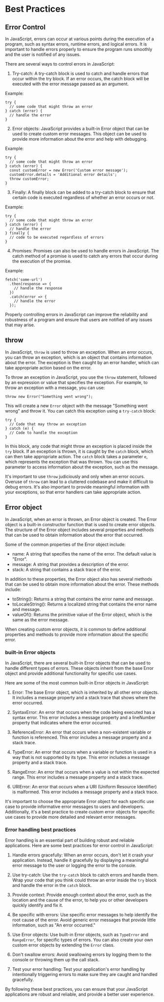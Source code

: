 # Best Practices

## Error Control

In JavaScript, errors can occur at various points during the execution of a program, such as syntax errors, runtime errors, and logical errors. It is important to handle errors properly to ensure the program runs smoothly and the user is notified of any issues.

There are several ways to control errors in JavaScript:

1. Try-catch: A try-catch block is used to catch and handle errors that occur within the try block. If an error occurs, the catch block will be executed with the error message passed as an argument.

Example:

```
try {
  // some code that might throw an error
} catch (error) {
  // handle the error
}
```

2. Error objects: JavaScript provides a built-in Error object that can be used to create custom error messages. This object can be used to provide more information about the error and help with debugging.

Example:

```
try {
  // some code that might throw an error
} catch (error) {
  const customError = new Error('Custom error message');
  customError.details = 'Additional error details';
  throw customError;
}
```



3. Finally: A finally block can be added to a try-catch block to ensure that certain code is executed regardless of whether an error occurs or not.

Example:

```
try {
  // some code that might throw an error
} catch (error) {
  // handle the error
} finally {
  // code to be executed regardless of errors
}
```

4. Promises: Promises can also be used to handle errors in JavaScript. The catch method of a promise is used to catch any errors that occur during the execution of the promise.

Example:

```
fetch('some-url')
  .then(response => {
    // handle the response
  })
  .catch(error => {
    // handle the error
  });
```

Properly controlling errors in JavaScript can improve the reliability and robustness of a program and ensure that users are notified of any issues that may arise.

## throw

In JavaScript, `throw` is used to throw an exception. When an error occurs, you can throw an exception, which is an object that contains information about the error. The exception is then caught by an error handler, which can take appropriate action based on the error.

To throw an exception in JavaScript, you use the `throw` statement, followed by an expression or value that specifies the exception. For example, to throw an exception with a message, you can use:

```
throw new Error("Something went wrong");
```

This will create a new `Error` object with the message "Something went wrong" and throw it. You can catch this exception using a `try-catch` block:

```
try {
  // Code that may throw an exception
} catch (e) {
  // Code to handle the exception
}
```

In this block, any code that might throw an exception is placed inside the `try` block. If an exception is thrown, it is caught by the `catch` block, which can then take appropriate action. The `catch` block takes a parameter `e`, which represents the exception that was thrown. You can use this parameter to access information about the exception, such as the message.

It's important to use `throw` judiciously and only when an error occurs. Overuse of `throw` can lead to a cluttered codebase and make it difficult to debug errors. It's also important to provide meaningful information with your exceptions, so that error handlers can take appropriate action.

## Error object 

In JavaScript, when an error is thrown, an Error object is created. The Error object is a built-in constructor function that is used to create error objects. The structure of the Error object includes several properties and methods that can be used to obtain information about the error that occurred.

Some of the common properties of the Error object include:

- name: A string that specifies the name of the error. The default value is "Error".
- message: A string that provides a description of the error.
- stack: A string that contains a stack trace of the error.

In addition to these properties, the Error object also has several methods that can be used to obtain more information about the error. These methods include:

- toString(): Returns a string that contains the error name and message.
- toLocaleString(): Returns a localized string that contains the error name and message.
- valueOf(): Returns the primitive value of the Error object, which is the same as the error message.

When creating custom error objects, it is common to define additional properties and methods to provide more information about the specific error.

###  built-in Error objects

In JavaScript, there are several built-in Error objects that can be used to handle different types of errors. These objects inherit from the base Error object and provide additional functionality for specific use cases.

Here are some of the most common built-in Error objects in JavaScript:

1. Error: The base Error object, which is inherited by all other error objects. It includes a message property and a stack trace that shows where the error occurred.

2. SyntaxError: An error that occurs when the code being executed has a syntax error. This error includes a message property and a lineNumber property that indicates where the error occurred.

3. ReferenceError: An error that occurs when a non-existent variable or function is referenced. This error includes a message property and a stack trace.

4. TypeError: An error that occurs when a variable or function is used in a way that is not supported by its type. This error includes a message property and a stack trace.

5. RangeError: An error that occurs when a value is not within the expected range. This error includes a message property and a stack trace.

6. URIError: An error that occurs when a URI (Uniform Resource Identifier) is malformed. This error includes a message property and a stack trace.

It's important to choose the appropriate Error object for each specific use case to provide informative error messages to users and developers. Additionally, it's a best practice to create custom error objects for specific use cases to provide more detailed and relevant error messages.


### Error handling best practices
Error handling is an essential part of building robust and reliable applications. Here are some best practices for error control in JavaScript:

1. Handle errors gracefully: When an error occurs, don't let it crash your application. Instead, handle it gracefully by displaying a meaningful error message to the user or logging the error to the console.

2. Use try-catch: Use the `try-catch` block to catch errors and handle them. Wrap your code that you think could throw an error inside the `try` block and handle the error in the `catch` block.

3. Provide context: Provide enough context about the error, such as the location and the cause of the error, to help you or other developers quickly identify and fix it.

4. Be specific with errors: Use specific error messages to help identify the root cause of the error. Avoid generic error messages that provide little information, such as "An error occurred."

5. Use Error objects: Use built-in Error objects, such as `TypeError` and `RangeError`, for specific types of errors. You can also create your own custom error objects by extending the `Error` class.

6. Don't swallow errors: Avoid swallowing errors by logging them to the console or throwing them up the call stack.

7. Test your error handling: Test your application's error handling by intentionally triggering errors to make sure they are caught and handled gracefully.

By following these best practices, you can ensure that your JavaScript applications are robust and reliable, and provide a better user experience.


